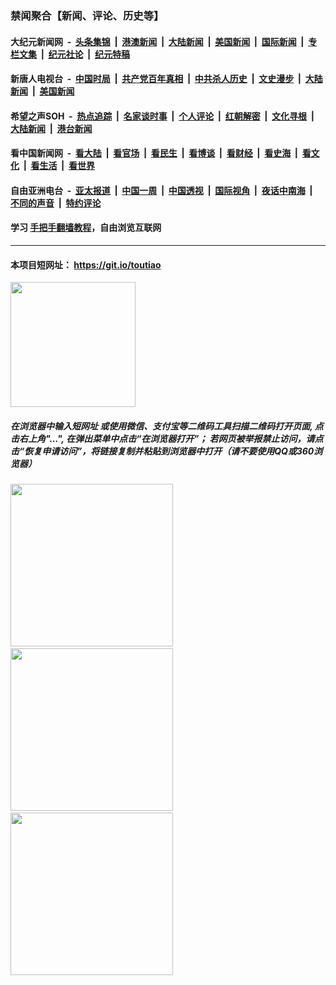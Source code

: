 ### 禁闻聚合【新闻、评论、历史等】

#### 大纪元新闻网 &nbsp;-&nbsp; [头条集锦](indexes/E头条集锦.md?t=03140532) &nbsp;|&nbsp; [港澳新闻](indexes/E港澳新闻.md?t=03140532)  &nbsp;|&nbsp; [大陆新闻](indexes/E大陆新闻.md?t=03140532) &nbsp;|&nbsp; [美国新闻](indexes/E美国新闻.md?t=03140532) &nbsp;|&nbsp; [国际新闻](indexes/E国际新闻.md?t=03140532) &nbsp;|&nbsp; [专栏文集](indexes/E专栏文集.md?t=03140532) &nbsp;|&nbsp; [纪元社论](indexes/E纪元社论.md?t=03140532) &nbsp;|&nbsp; [纪元特稿](indexes/E纪元特稿.md?t=03140532) 

#### 新唐人电视台 &nbsp;-&nbsp; [中国时局](indexes/N中国时局.md?t=03140532) &nbsp;|&nbsp; [共产党百年真相](indexes/N共产党百年真相.md?t=03140532) &nbsp;|&nbsp; [中共杀人历史](indexes/N中共杀人历史.md?t=03140532) &nbsp;|&nbsp; [文史漫步](indexes/N文史漫步.md?t=03140532) &nbsp;|&nbsp; [大陆新闻](indexes/N大陆新闻.md?t=03140532) &nbsp;|&nbsp; [美国新闻](indexes/N美国新闻.md?t=03140532)

#### 希望之声SOH &nbsp;-&nbsp; [热点追踪](indexes/H热点追踪.md?t=03140532) &nbsp;|&nbsp; [名家谈时事](indexes/H名家谈时事.md?t=03140532) &nbsp;|&nbsp; [个人评论](indexes/H个人评论.md?t=03140532)  &nbsp;|&nbsp; [红朝解密](indexes/H红朝解密.md?t=03140532) &nbsp;|&nbsp; [文化寻根](indexes/H文化寻根.md?t=03140532) &nbsp;|&nbsp; [大陆新闻](indexes/H大陆新闻.md?t=03140532) &nbsp;|&nbsp; [港台新闻](indexes/H港台新闻.md?t=03140532)

#### 看中国新闻网 &nbsp;-&nbsp; [看大陆](indexes/S看大陆.md?t=03140532) &nbsp;|&nbsp; [看官场](indexes/S看官场.md?t=03140532) &nbsp;|&nbsp; [看民生](indexes/S看民生.md?t=03140532)  &nbsp;|&nbsp; [看博谈](indexes/S看博谈.md?t=03140532) &nbsp;|&nbsp; [看财经](indexes/S看财经.md?t=03140532) &nbsp;|&nbsp; [看史海](indexes/S看史海.md?t=03140532) &nbsp;|&nbsp; [看文化](indexes/S看文化.md?t=03140532) &nbsp;|&nbsp; [看生活](indexes/S看生活.md?t=03140532) &nbsp;|&nbsp; [看世界](indexes/S看世界.md?t=03140532)

#### 自由亚洲电台 &nbsp;-&nbsp; [亚太报道](indexes/R亚太报道.md?t=03140532) &nbsp;|&nbsp; [中国一周](indexes/R中国一周.md?t=03140532) &nbsp;|&nbsp; [中国透视](indexes/R中国透视.md?t=03140532)  &nbsp;|&nbsp; [国际视角](indexes/R国际视角.md?t=03140532) &nbsp;|&nbsp; [夜话中南海](indexes/R夜话中南海.md?t=03140532) &nbsp;|&nbsp; [不同的声音](indexes/R不同的声音.md?t=03140532) &nbsp;|&nbsp; [特约评论](indexes/R特约评论.md?t=03140532)

#### 学习 [手把手翻墙教程](https://github.com/gfw-breaker/guides/wiki)，自由浏览互联网

----

#### 本项目短网址： https://git.io/toutiao
<img src="https://raw.githubusercontent.com/gfw-breaker/banned-news/master/scripts/img/qr.png" width="200px"/>  

##### 在浏览器中输入短网址 或使用微信、支付宝等二维码工具扫描二维码打开页面, 点击右上角"...", 在弹出菜单中点击“在浏览器打开”； 若网页被举报禁止访问，请点击“恢复申请访问”，将链接复制并粘贴到浏览器中打开（请不要使用QQ或360浏览器）

<img src="https://raw.githubusercontent.com/gfw-breaker/banned-news/master/scripts/img/1.png" width="260px"/> &nbsp; <img src="https://raw.githubusercontent.com/gfw-breaker/banned-news/master/scripts/img/2.png" width="260px"/> &nbsp; <img src="https://raw.githubusercontent.com/gfw-breaker/banned-news/master/scripts/img/3.png" width="260px"/>
